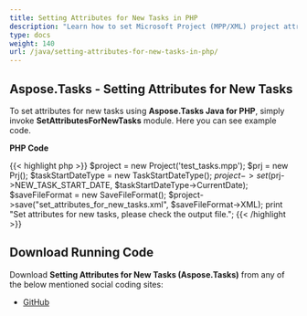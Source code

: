 ```yaml
---
title: Setting Attributes for New Tasks in PHP
description: "Learn how to set Microsoft Project (MPP/XML) project attributes for newly created tasks using Aspose.Tasks Java for PHP."
type: docs
weight: 140
url: /java/setting-attributes-for-new-tasks-in-php/
---
```


## **Aspose.Tasks - Setting Attributes for New Tasks**
To set attributes for new tasks using **Aspose.Tasks Java for PHP**, simply invoke **SetAttributesForNewTasks** module. Here you can see example code.

**PHP Code**

{{< highlight php >}}
$project = new Project('test_tasks.mpp');
$prj = new Prj();
$taskStartDateType = new TaskStartDateType();
$project->set($prj->NEW_TASK_START_DATE, $taskStartDateType->CurrentDate);
$saveFileFormat = new SaveFileFormat();
$project->save("set_attributes_for_new_tasks.xml", $saveFileFormat->XML);
print "Set attributes for new tasks, please check the output file.";
{{< /highlight >}}

## **Download Running Code**
Download **Setting Attributes for New Tasks (Aspose.Tasks)** from any of the below mentioned social coding sites:

- [GitHub](https://github.com/aspose-tasks/Aspose.Tasks-for-Java/blob/master/Plugins/Aspose_Tasks_Java_for_PHP/src/aspose/tasks/WorkingWithProjects/SetAttributesForNewTasks.php)

